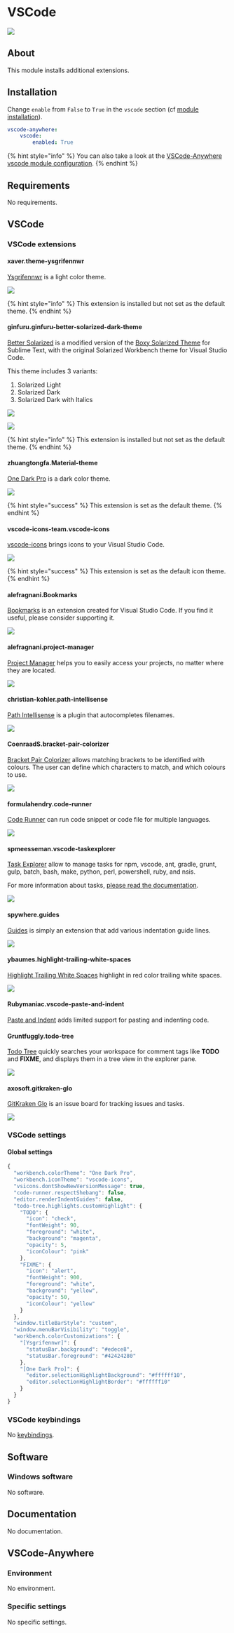 # VSCode

![](https://upload.wikimedia.org/wikipedia/commons/9/9a/Visual_Studio_Code_1.35_icon.svg)

## About

This module installs additional extensions.

## Installation

Change `enable` from `False` to `True` in the `vscode` section \(cf [module installation](../install.md)\).

```yaml
vscode-anywhere:
    vscode:
        enabled: True
```

{% hint style="info" %}
You can also take a look at the [VSCode-Anywhere vscode module configuration](https://github.com/gigi206/VSCode-Anywhere/blob/V2/salt/modules/vscode/defaults.yaml).
{% endhint %}

## Requirements

No requirements.

## VSCode

### VSCode extensions

#### xaver.theme-ysgrifennwr

[Ysgrifennwr](https://marketplace.visualstudio.com/items?itemName=xaver.theme-ysgrifennwr) is a light color theme.

![](https://github.com/xaverh/theme-ysgrifennwr/raw/master/screenshot.png)

{% hint style="info" %}
This extension is installed but not set as the default theme.
{% endhint %}

#### ginfuru.ginfuru-better-solarized-dark-theme

[Better Solarized](https://marketplace.visualstudio.com/items?itemName=ginfuru.ginfuru-better-solarized-dark-theme) is a modified version of the [Boxy Solarized Theme](https://github.com/ihodev/sublime-boxy) for Sublime Text, with the original Solarized Workbench theme for Visual Studio Code.

This theme includes 3 variants:

1. Solarized Light
2. Solarized Dark
3. Solarized Dark with Italics

![](https://raw.github.com/ginfuru/vscode-better-solarized-dark/master/images/ScreenShotD.png)

![](https://raw.github.com/ginfuru/vscode-better-solarized-dark/master/images/screenshotB.png)

{% hint style="info" %}
This extension is installed but not set as the default theme.
{% endhint %}

#### zhuangtongfa.Material-theme

[One Dark Pro](https://marketplace.visualstudio.com/items?itemName=zhuangtongfa.Material-theme) is a dark color theme.

![](https://raw.githubusercontent.com/Binaryify/OneDark-Pro/master/static/screenshot2.png)

{% hint style="success" %}
This extension is set as the default theme.
{% endhint %}

#### vscode-icons-team.vscode-icons

[vscode-icons](https://marketplace.visualstudio.com/items?itemName=vscode-icons-team.vscode-icons) brings icons to your Visual Studio Code.

![](https://raw.githubusercontent.com/vscode-icons/vscode-icons/master/images/screenshot.gif)

{% hint style="success" %}
This extension is set as the default icon theme.
{% endhint %}

#### alefragnani.Bookmarks

[Bookmarks](https://marketplace.visualstudio.com/items?itemName=alefragnani.Bookmarks) is an extension created for Visual Studio Code. If you find it useful, please consider supporting it.

![](https://github.com/alefragnani/vscode-bookmarks/raw/master/images/printscreen-toggle.png)

#### alefragnani.project-manager

[Project Manager](https://marketplace.visualstudio.com/items?itemName=alefragnani.project-manager) helps you to easily access your projects, no matter where they are located.

![](https://github.com/alefragnani/vscode-project-manager/raw/master/images/vscode-project-manager-side-bar.gif)

#### christian-kohler.path-intellisense

[Path Intellisense](https://marketplace.visualstudio.com/items?itemName=christian-kohler.path-intellisense) is a plugin that autocompletes filenames.

![](https://i.giphy.com/iaHeUiDeTUZuo.gif)

#### CoenraadS.bracket-pair-colorizer

[Bracket Pair Colorizer](https://marketplace.visualstudio.com/items?itemName=CoenraadS.bracket-pair-colorizer) allows matching brackets to be identified with colours. The user can define which characters to match, and which colours to use.

![](https://github.com/CoenraadS/BracketPair/raw/master/images/activeScopeBackground.png)

#### formulahendry.code-runner

[Code Runner](https://marketplace.visualstudio.com/items?itemName=formulahendry.code-runner) can run code snippet or code file for multiple languages.

![](https://github.com/formulahendry/vscode-code-runner/raw/master/images/usage.gif)

#### spmeesseman.vscode-taskexplorer

[Task Explorer](https://marketplace.visualstudio.com/items?itemName=spmeesseman.vscode-taskexplorer) allow to manage tasks for npm, vscode, ant, gradle, grunt, gulp, batch, bash, make, python, perl, powershell, ruby, and nsis.

For more information about tasks, [please read the documentation](https://code.visualstudio.com/docs/editor/tasks).

![](https://github.com/spmeesseman/vscode-taskexplorer/raw/master/res/taskview5.png?raw=true)

#### spywhere.guides

[Guides](https://marketplace.visualstudio.com/items?itemName=spywhere.guides) is simply an extension that add various indentation guide lines.

![](https://github.com/spywhere/vscode-guides/raw/master/images/screenshot.png)

#### ybaumes.highlight-trailing-white-spaces

[Highlight Trailing White Spaces](https://marketplace.visualstudio.com/items?itemName=ybaumes.highlight-trailing-white-spaces) highlight in red color trailing white spaces.

![](https://github.com/yifu/highlight-trailing-whitespaces/raw/master/illustration.gif)

#### Rubymaniac.vscode-paste-and-indent

[Paste and Indent](https://marketplace.visualstudio.com/items?itemName=Rubymaniac.vscode-paste-and-indent) adds limited support for pasting and indenting code.

#### Gruntfuggly.todo-tree

[Todo Tree](https://marketplace.visualstudio.com/items?itemName=Gruntfuggly.todo-tree) quickly searches your workspace for comment tags like **TODO** and **FIXME**, and displays them in a tree view in the explorer pane.

![](https://raw.githubusercontent.com/Gruntfuggly/todo-tree/master/resources/screenshot.png)

#### axosoft.gitkraken-glo

[GitKraken Glo](https://marketplace.visualstudio.com/items?itemName=axosoft.gitkraken-glo) is an issue board for tracking issues and tasks.

![](https://user-images.githubusercontent.com/899916/37066976-01877280-2165-11e8-87ff-d6b04e1d9ca5.png)

### VSCode settings

#### Global settings

```javascript
{
  "workbench.colorTheme": "One Dark Pro",
  "workbench.iconTheme": "vscode-icons",
  "vsicons.dontShowNewVersionMessage": true,
  "code-runner.respectShebang": false,
  "editor.renderIndentGuides": false,
  "todo-tree.highlights.customHighlight": {
    "TODO": {
      "icon": "check",
      "fontWeight": 90,
      "foreground": "white",
      "background": "magenta",
      "opacity": 5,
      "iconColour": "pink"
    },
    "FIXME": {
      "icon": "alert",
      "fontWeight": 900,
      "foreground": "white",
      "background": "yellow",
      "opacity": 50,
      "iconColour": "yellow"
    }
  },
  "window.titleBarStyle": "custom",
  "window.menuBarVisibility": "toggle",
  "workbench.colorCustomizations": {
    "[Ysgrifennwr]": {
      "statusBar.background": "#edece8",
      "statusBar.foreground": "#42424280"
    },
    "[One Dark Pro]": {
      "editor.selectionHighlightBackground": "#ffffff10",
      "editor.selectionHighlightBorder": "#ffffff10"
    }
  }
}
```

### VSCode keybindings <a id="vscode-keybindings"></a>

No [keybindings](https://code.visualstudio.com/docs/getstarted/keybindings).

## Software <a id="software"></a>

### Windows software <a id="windows-software"></a>

No software.

## Documentation <a id="documentation"></a>

No documentation.

## VSCode-Anywhere <a id="vscode-anywhere"></a>

### Environment <a id="environment"></a>

No environment.

### Specific settings <a id="specific-settings"></a>

No specific settings.

